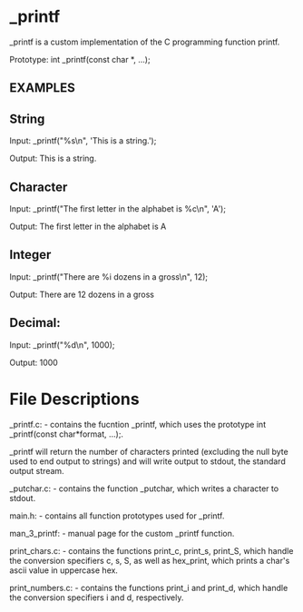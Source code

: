 # _printf

_printf is a custom implementation of the C programming function printf.

Prototype: int _printf(const char *, ...);

## EXAMPLES

## String
Input: _printf(&quot;%s\n&quot;, &#39;This is a string.&#39;);

Output: This is a string.

## Character
Input: _printf(&quot;The first letter in the alphabet is %c\n&quot;, &#39;A&#39;);

Output: The first letter in the alphabet is A

## Integer
Input: _printf(&quot;There are %i dozens in a gross\n&quot;, 12);

Output: There are 12 dozens in a gross

## Decimal:
Input: _printf(&quot;%d\n&quot;, 1000);

Output: 1000

# File Descriptions

_printf.c: - contains the fucntion _printf, which uses the prototype int _printf(const char*format, ...);.

_printf will return the number of characters printed (excluding the null byte used to end output to strings) and will write output to stdout, the standard output stream.

_putchar.c: - contains the function _putchar, which writes a character to stdout.

main.h: - contains all function prototypes used for _printf.

man_3_printf: - manual page for the custom _printf function.

print_chars.c: - contains the functions print_c, print_s, print_S, which handle the conversion specifiers c, s, S, as well as hex_print, which prints a char&#39;s ascii value in uppercase hex.

print_numbers.c: - contains the functions print_i and print_d, which handle the conversion specifiers i and d, respectively.
